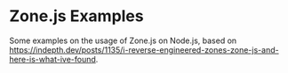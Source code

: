 # Zone.js Examples

Some examples on the usage of Zone.js on Node.js, based on 
https://indepth.dev/posts/1135/i-reverse-engineered-zones-zone-js-and-here-is-what-ive-found.

